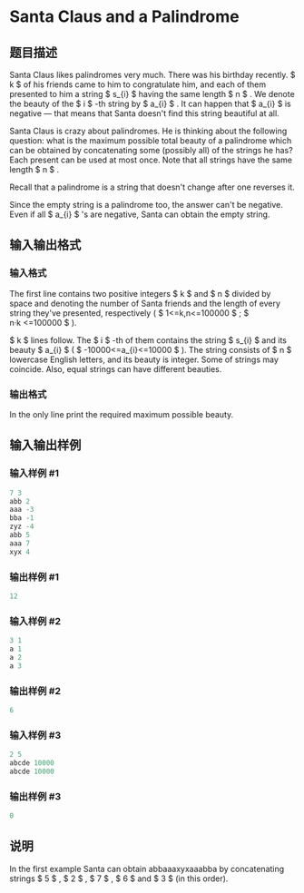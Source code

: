 # Santa Claus and a Palindrome

## 题目描述

Santa Claus likes palindromes very much. There was his birthday recently. $ k $ of his friends came to him to congratulate him, and each of them presented to him a string $ s_{i} $ having the same length $ n $ . We denote the beauty of the $ i $ -th string by $ a_{i} $ . It can happen that $ a_{i} $ is negative — that means that Santa doesn't find this string beautiful at all.

Santa Claus is crazy about palindromes. He is thinking about the following question: what is the maximum possible total beauty of a palindrome which can be obtained by concatenating some (possibly all) of the strings he has? Each present can be used at most once. Note that all strings have the same length $ n $ .

Recall that a palindrome is a string that doesn't change after one reverses it.

Since the empty string is a palindrome too, the answer can't be negative. Even if all $ a_{i} $ 's are negative, Santa can obtain the empty string.

## 输入输出格式

### 输入格式

The first line contains two positive integers $ k $ and $ n $ divided by space and denoting the number of Santa friends and the length of every string they've presented, respectively ( $ 1<=k,n<=100000 $ ; $ n·k <=100000 $ ).

$ k $ lines follow. The $ i $ -th of them contains the string $ s_{i} $ and its beauty $ a_{i} $ ( $ -10000<=a_{i}<=10000 $ ). The string consists of $ n $ lowercase English letters, and its beauty is integer. Some of strings may coincide. Also, equal strings can have different beauties.

### 输出格式

In the only line print the required maximum possible beauty.

## 输入输出样例

### 输入样例 #1

```cpp
7 3
abb 2
aaa -3
bba -1
zyz -4
abb 5
aaa 7
xyx 4

```
### 输出样例 #1

```cpp
12

```
### 输入样例 #2

```cpp
3 1
a 1
a 2
a 3

```
### 输出样例 #2

```cpp
6

```
### 输入样例 #3

```cpp
2 5
abcde 10000
abcde 10000

```
### 输出样例 #3

```cpp
0

```
## 说明

In the first example Santa can obtain abbaaaxyxaaabba by concatenating strings $ 5 $ , $ 2 $ , $ 7 $ , $ 6 $ and $ 3 $ (in this order).

